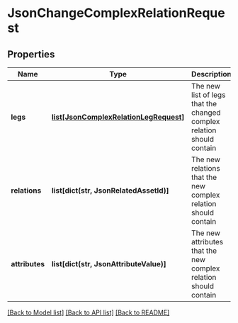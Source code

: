 # JsonChangeComplexRelationRequest

## Properties
Name | Type | Description | Notes
------------ | ------------- | ------------- | -------------
**legs** | [**list[JsonComplexRelationLegRequest]**](JsonComplexRelationLegRequest.md) | The new list of legs that the changed complex relation should contain | [optional] 
**relations** | **list[dict(str, JsonRelatedAssetId)]** | The new relations that the new complex relation should contain | [optional] 
**attributes** | **list[dict(str, JsonAttributeValue)]** | The new attributes that the new complex relation should contain | [optional] 

[[Back to Model list]](../README.md#documentation-for-models) [[Back to API list]](../README.md#documentation-for-api-endpoints) [[Back to README]](../README.md)


